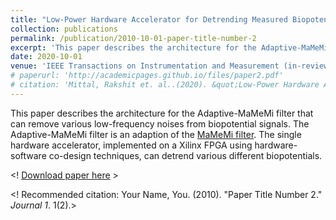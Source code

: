 ```yaml
---
title: "Low-Power Hardware Accelerator for Detrending Measured Biopotential Data"
collection: publications
permalink: /publication/2010-10-01-paper-title-number-2
excerpt: 'This paper describes the architecture for the Adaptive-MaMeMi filter that can remove various low-frequency noises from biopotential signals. The Adaptive-MaMeMi filter is an adaption of the <a href="https://www.sciencedirect.com/science/article/pii/S1746809415001032">MaMeMi filter</a>. The single hardware accelerator, implemented on a Xilinx FPGA using hardware-software co-design techniques, can detrend various different biopotentials.'
date: 2020-10-01
venue: 'IEEE Transactions on Instrumentation and Measurement (in-review)'
# paperurl: 'http://academicpages.github.io/files/paper2.pdf'
# citation: 'Mittal, Rakshit et. al..(2020). &quot;Low-Power Hardware Accelerator for Detrending Measured Biopotential Data.&quot; <i>IEEE Transactions on Instrumentation and Measurement</i>.'
---
```

This paper describes the architecture for the Adaptive-MaMeMi filter that can remove various low-frequency noises from biopotential signals. The Adaptive-MaMeMi filter is an adaption of the <a href="https://www.sciencedirect.com/science/article/pii/S1746809415001032">MaMeMi filter</a>. The single hardware accelerator, implemented on a Xilinx FPGA using hardware-software co-design techniques, can detrend various different biopotentials.

<! [Download paper here](http://academicpages.github.io/files/paper2.pdf) >

<! Recommended citation: Your Name, You. (2010). "Paper Title Number 2." <i>Journal 1</i>. 1(2).>
